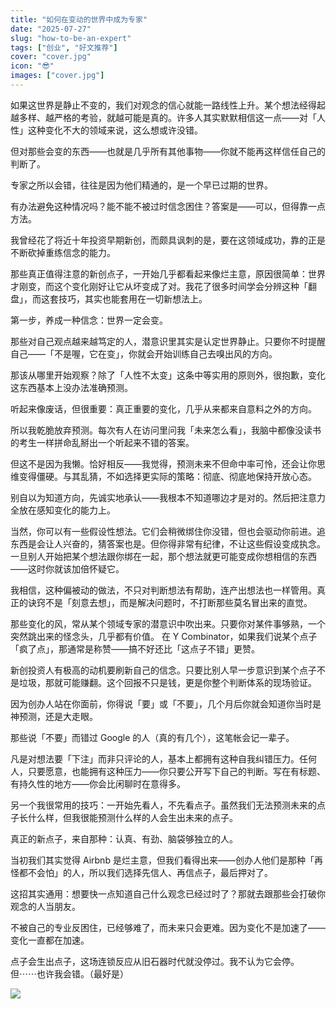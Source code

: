 ```yaml
---
title: "如何在变动的世界中成为专家"
date: "2025-07-27"
slug: "how-to-be-an-expert"
tags: ["创业", "好文推荐"]
cover: "cover.jpg"
icon: "😎"
images: ["cover.jpg"]
---
```

如果这世界是静止不变的，我们对观念的信心就能一路线性上升。某个想法经得起越多样、越严格的考验，就越可能是真的。许多人其实默默相信这一点——对「人性」这种变化不大的领域来说，这么想或许没错。



但对那些会变的东西——也就是几乎所有其他事物——你就不能再这样信任自己的判断了。



专家之所以会错，往往是因为他们精通的，是一个早已过期的世界。



有办法避免这种情况吗？能不能不被过时信念困住？答案是——可以，但得靠一点方法。



我曾经花了将近十年投资早期新创，而颇具讽刺的是，要在这领域成功，靠的正是不断砍掉重练信念的能力。



那些真正值得注意的新创点子，一开始几乎都看起来像烂主意，原因很简单：世界才刚变，而这个变化刚好让它从坏变成了对。我花了很多时间学会分辨这种「翻盘」，而这套技巧，其实也能套用在一切新想法上。



第一步，养成一种信念：世界一定会变。



那些对自己观点越来越笃定的人，潜意识里其实是认定世界静止。只要你不时提醒自己——「不是喔，它在变」，你就会开始训练自己去嗅出风的方向。



那该从哪里开始观察？除了「人性不太变」这条中等实用的原则外，很抱歉，变化这东西基本上没办法准确预测。



听起来像废话，但很重要：真正重要的变化，几乎从来都来自意料之外的方向。



所以我乾脆放弃预测。每次有人在访问里问我「未来怎么看」，我脑中都像没读书的考生一样拼命乱掰出一个听起来不错的答案。



但这不是因为我懒。恰好相反——我觉得，预测未来不但命中率可怜，还会让你思维变得僵硬。与其乱猜，不如选择更实际的策略：彻底、彻底地保持开放心态。



别自以为知道方向，先诚实地承认——我根本不知道哪边才是对的。然后把注意力全放在感知变化的能力上。



当然，你可以有一些假设性想法。它们会稍微绑住你没错，但也会驱动你前进。追东西是会让人兴奋的，猜答案也是。但你得非常有纪律，不让这些假设变成执念。
一旦别人开始把某个想法跟你绑在一起，那个想法就更可能变成你想相信的东西——这时你就该加倍怀疑它。



我相信，这种偏被动的做法，不只对判断想法有帮助，连产出想法也一样管用。真正的诀窍不是「刻意去想」，而是解决问题时，不打断那些莫名冒出来的直觉。



那些变化的风，常从某个领域专家的潜意识中吹出来。只要你对某件事够熟，一个突然跳出来的怪念头，几乎都有价值。
在 Y Combinator，如果我们说某个点子「疯了点」，那通常是称赞——搞不好还比「这点子不错」更赞。



新创投资人有极高的动机要刷新自己的信念。只要比别人早一步意识到某个点子不是垃圾，那就可能赚翻。这个回报不只是钱，更是你整个判断体系的现场验证。



因为创办人站在你面前，你得说「要」或「不要」，几个月后你就会知道你当时是神预测，还是大走眼。



那些说「不要」而错过 Google 的人（真的有几个），这笔帐会记一辈子。



凡是对想法要「下注」而非只评论的人，基本上都拥有这种自我纠错压力。任何人，只要愿意，也能拥有这种压力——你只要公开写下自己的判断。写在有标题、有持久性的地方——你会比闲聊时在意得多。



另一个我很常用的技巧：一开始先看人，不先看点子。虽然我们无法预测未来的点子长什么样，但我很能预测什么样的人会生出未来的点子。



真正的新点子，来自那种：认真、有劲、脑袋够独立的人。



当初我们其实觉得 Airbnb 是烂主意，但我们看得出来——创办人他们是那种「再怪都不会怕」的人，所以我们选择先信人、再信点子，最后押对了。



这招其实通用：想要快一点知道自己什么观念已经过时了？那就去跟那些会打破你观念的人当朋友。



不被自己的专业反困住，已经够难了，而未来只会更难。因为变化不是加速了——变化一直都在加速。



点子会生出点子，这场连锁反应从旧石器时代就没停过。我不认为它会停。
但⋯⋯也许我会错。（最好是）




![](https://prod-files-secure.s3.us-west-2.amazonaws.com/112d0858-5090-4d34-a606-b75eb8d65fd2/46476355-9cf3-4e99-9b7a-3531bc426380/1000202064.png?X-Amz-Algorithm=AWS4-HMAC-SHA256&X-Amz-Content-Sha256=UNSIGNED-PAYLOAD&X-Amz-Credential=ASIAZI2LB466XHGV5NH7%2F20250827%2Fus-west-2%2Fs3%2Faws4_request&X-Amz-Date=20250827T072942Z&X-Amz-Expires=3600&X-Amz-Security-Token=IQoJb3JpZ2luX2VjEC8aCXVzLXdlc3QtMiJHMEUCIEyVsR6KO8E%2BFIMlN1cnoCqGNebEwAIwwUCgITtgBwEmAiEAzWQH%2F7kXBQQsoLdvgJVnGbMmYxMy0qZZF%2B10zWutnxgqiAQIiP%2F%2F%2F%2F%2F%2F%2F%2F%2F%2FARAAGgw2Mzc0MjMxODM4MDUiDF3U6FKBV4mjY6vW2yrcA4JqWHx6nJw6%2FVu75i8PlBwiTa8rnAH1%2BLy5ftkjsHNsMKpKwv53ALCG9eqhUMtpZPd3vWjByf5gQT%2Ffvvr28LSMHx4X%2BC3DQq1ZnoM6xgCnqdpI4%2FpqijEU6UOEGGo%2BbVvgTryb46Y7cpQCXNsnIpFwT6t9y4hEOwOwePTnWm06%2FHBMdgSgyCYvKcfI9cfZU%2BbDkGJP7R0G4DLjcq2TMs1FTWoSuN0ePZKd3%2BY2WUluImK%2BJBlJB1vEWeyQ9wJY7U1UU%2BWzHTikuUXSNr6MsnEZbDqDPop5jc1w4M1hVyVpoMLrD4WnTF40XJlIXSjOsdIly1icKAGLsUmFsaVrGkCCqrUxeYwtQpeeV%2F1QJO4RqSd3xIoRbMJvDVTKPh5hX7qP6ExiHpJlrhhfhey0ymX2Hq831pCY1LEsHciZrhctL2C2moQH8BOevH1Nj%2Bvr8KP%2FG6WR3zSzonIwF5dh5SzWHyJ5rvBnZCy0SkhQGx%2BA3%2FGVYxzOB%2B5bm7RVrlj152xIyHy5NtuwB1BXnqgVXUpb4LgzcJbF%2Bqtud268hoaKPHjuuCMbbGMYaN%2FhDNA7TgvoCcYTpjuBbqt0Gy8UJ7qmS3MfSUiE7VcbyarpJN7weKqgFIvqU511QF66MLrcusUGOqUB%2FzIavVhh6neVEndn2OGL4lpRER%2BC7FMi6o8ORZpN8YRWl7iV%2F5En9z%2BKThX0CDONDMda%2BXjOgo2O9nPXsX8KINVycv18Wpu%2BfTX2Zm8kvIvWGlMu7mnNeCpyCpHYQnXsGLlcT8dtrp55wEjDU0uRn2Smdx4PSePFd5saZmMTlDubJSELYn6ovhnu6U7ldqs3Ew%2BpR3mQyYhmlqgxfcM3kC0uhO5x&X-Amz-Signature=1a77b90f4aa71501963c981512cb2883e0bf1876ee92e715bec920253c914ac6&X-Amz-SignedHeaders=host&x-amz-checksum-mode=ENABLED&x-id=GetObject)

